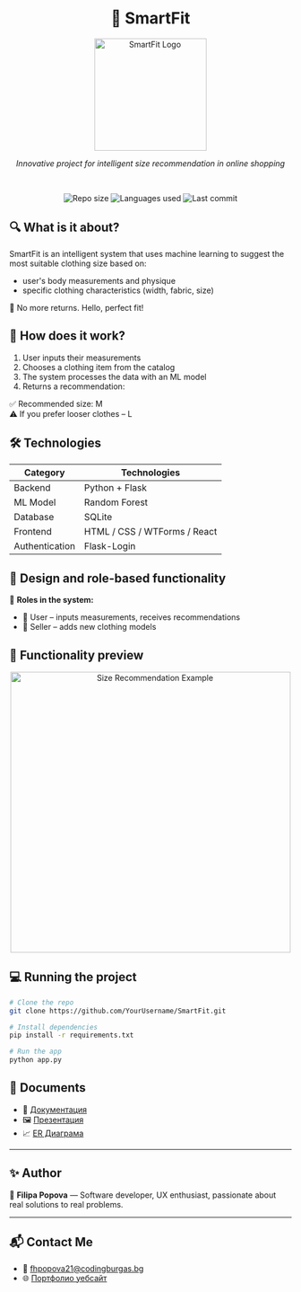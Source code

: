 <h1 align="center">🧥 SmartFit</h1>
<p align="center">
  <img src="Logo/smartfit-logo.png" alt="SmartFit Logo" width="200"/>
</p>
<p align="center">
  <em>Innovative project for intelligent size recommendation in online shopping</em>
</p>
<br>
<p align="center">
  <img alt="Repo size" src="https://img.shields.io/github/repo-size/YourUsername/SmartFit?style=flat-square">
  <img alt="Languages used" src="https://img.shields.io/github/languages/count/YourUsername/SmartFit?style=flat-square">
  <img alt="Last commit" src="https://img.shields.io/github/last-commit/YourUsername/SmartFit?style=flat-square">
</p>

## 🔍 What is it about?

SmartFit is an intelligent system that uses machine learning to suggest the most suitable clothing size based on:

- user's body measurements and physique
- specific clothing characteristics (width, fabric, size)

🎯 No more returns. Hello, perfect fit!

## 🧠 How does it work?

1. User inputs their measurements  
2. Chooses a clothing item from the catalog  
3. The system processes the data with an ML model  
4. Returns a recommendation:

✅ Recommended size: M  
⚠️ If you prefer looser clothes – L

## 🛠️ Technologies

| Category    | Technologies                  |
| ----------- | -----------------------------|
| Backend     | Python + Flask               |
| ML Model    | Random Forest                |
| Database    | SQLite                      |
| Frontend    | HTML / CSS / WTForms / React |
| Authentication | Flask-Login                |

## 🎨 Design and role-based functionality

🔑 **Roles in the system:**

- 👤 User – inputs measurements, receives recommendations  
- 🧵 Seller – adds new clothing models  

## 📸 Functionality preview

<p align="center">
  <img src="Screenshots/size-recommendation.png" alt="Size Recommendation Example" width="500"/>
</p>

## 💻 Running the project

```bash
# Clone the repo
git clone https://github.com/YourUsername/SmartFit.git

# Install dependencies
pip install -r requirements.txt

# Run the app
python app.py
```

## 📂 Documents

- 📄 [Документация](Documentation/SmartFit_Documentation.pdf)  
- 🖼️ [Презентация](Documentation/SmartFit_Presentation.pptx)  
- 📈 [ER Диаграма](Documentation/SmartFit_ER_Diagram.png)  

---

## ✨ Author

👩 **Filipa Popova** — Software developer, UX enthusiast, passionate about real solutions to real problems.

---

## 📬 Contact Me
- 📧 fhpopova21@codingburgas.bg 
- 🌐 [Портфолио уебсайт](https://yourportfolio.com)
